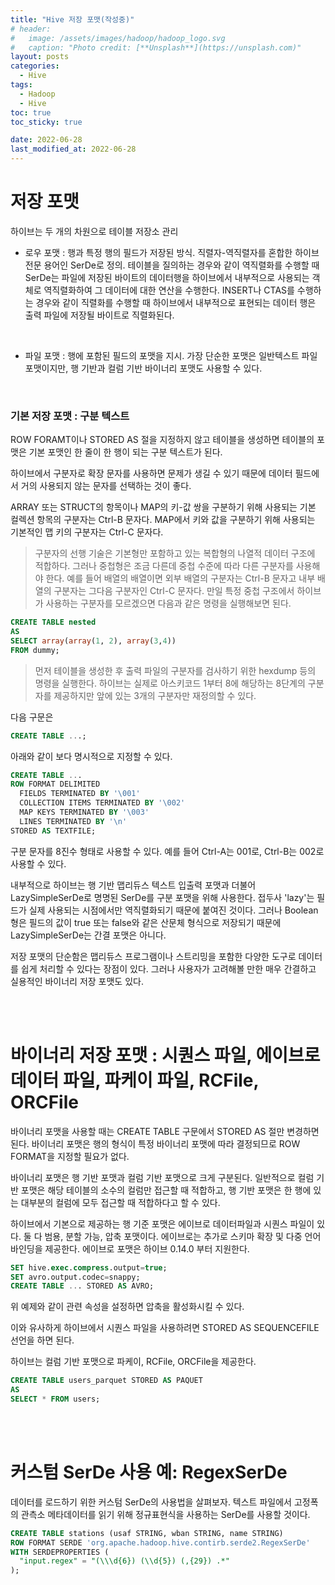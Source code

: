 ```yaml
---
title: "Hive 저장 포맷(작성중)"
# header:
#   image: /assets/images/hadoop/hadoop_logo.svg
#   caption: "Photo credit: [**Unsplash**](https://unsplash.com)"
layout: posts
categories:
  - Hive
tags:
  - Hadoop
  - Hive
toc: true
toc_sticky: true

date: 2022-06-28
last_modified_at: 2022-06-28
---
```


# 저장 포맷

하이브는 두 개의 차원으로 테이블 저장소 관리

- 로우 포맷 : 행과 특정 행의 필드가 저장된 방식. 직렬자-역직렬자를 혼합한 하이브 전문 용어인 SerDe로 정의. 테이블을 질의하는 경우와 같이 역직렬화를 수행할 때 SerDe는 파일에 저장된 바이트의 데이터행을 하이브에서 내부적으로 사용되는 객체로 역직렬화하여 그 데이터에 대한 연산을 수행한다. INSERT나 CTAS를 수행하는 경우와 같이 직렬화를 수행할 때 하이브에서 내부적으로 표현되는 데이터 행은 출력 파일에 저장될 바이트로 직렬화된다.

<br>

- 파일 포맷 : 행에 포함된 필드의 포맷을 지시. 가장 단순한 포맷은 일반텍스트 파일 포맷이지만, 행 기반과 컬럼 기반 바이너리 포맷도 사용할 수 있다.

<br>

### 기본 저장 포맷 : 구분 텍스트

ROW FORAMT이나 STORED AS 절을 지정하지 않고 테이블을 생성하면 테이블의 포맷은 기본 포맷인 한 줄이 한 행이 되는 구분 텍스트가 된다.

하이브에서 구분자로 확장 문자를 사용하면 문제가 생길 수 있기 때문에 데이터 필드에서 거의 사용되지 않는 문자를 선택하는 것이 좋다.

ARRAY 또는 STRUCT의 항목이나 MAP의 키-값 쌍을 구분하기 위해 사용되는 기본 컬렉션 항목의 구분자는 Ctrl-B 문자다. MAP에서 키와 값을 구분하기 위해 사용되는 기본적인 맵 키의 구분자는 Ctrl-C 문자다.

> 구분자의 선행 기술은 기본형만 포함하고 있는 복합형의 나열적 데이터 구조에 적합하다. 그러나 중첩형은 조금 다른데 중첩 수준에 따라 다른 구분자를 사용해야 한다.
> 예를 들어 배열의 배열이면 외부 배열의 구분자는 Ctrl-B 문자고 내부 배열의 구분자는 그다음 구분자인 Ctrl-C 문자다. 만일 특정 중첩 구조에서 하이브가 사용하는 구분자를 모르겠으면 다음과 같은 명령을 실행해보면 된다.

```SQL
CREATE TABLE nested
AS
SELECT array(array(1, 2), array(3,4))
FROM dummy;
```

> 먼저 테이블을 생성한 후 출력 파일의 구분자를 검사하기 위한 hexdump 등의 명령을 실행한다.
> 하이브는 실제로 아스키코드 1부터 8에 해당하는 8단계의 구분자를 제공하지만 앞에 있는 3개의 구분자만 재정의할 수 있다.

다음 구문은

```sql
CREATE TABLE ...;
```

아래와 같이 보다 명시적으로 지정할 수 있다.

```SQL
CREATE TABLE ...
ROW FORMAT DELIMITED
  FIELDS TERMINATED BY '\001'
  COLLECTION ITEMS TERMINATED BY '\002'
  MAP KEYS TERMINATED BY '\003'
  LINES TERMINATED BY '\n'
STORED AS TEXTFILE;
```

구분 문자를 8진수 형태로 사용할 수 있다. 예를 들어 Ctrl-A는 001로, Ctrl-B는 002로 사용할 수 있다.

내부적으로 하이브는 행 기반 맵리듀스 텍스트 입출력 포맷과 더불어 LazySimpleSerDe로 명명된 SerDe를 구분 포맷을 위해 사용한다. 접두사 'lazy'는 필드가 실제 사용되는 시점에서만 역직렬화되기 때문에 붙여진 것이다. 그러나 Boolean형은 필드의 값이 true 또는 false와 같은 산문체 형식으로 저장되기 때문에 LazySimpleSerDe는 간결 포맷은 아니다.

저장 포맷의 단순함은 맵리듀스 프로그램이나 스트리밍을 포함한 다양한 도구로 데이터를 쉽게 처리할 수 있다는 장점이 있다. 그러나 사용자가 고려해볼 만한 매우 간결하고 실용적인 바이너리 저장 포맷도 있다.

<br><br>

# 바이너리 저장 포맷 : 시퀀스 파일, 에이브로 데이터 파일, 파케이 파일, RCFile, ORCFile

바이너리 포맷을 사용할 때는 CREATE TABLE 구문에서 STORED AS 절만 변경하면 된다. 바이너리 포맷은 행의 형식이 특정 바이너리 포맷에 따라 결정되므로 ROW FORMAT을 지정할 필요가 없다.

바이너리 포맷은 행 기반 포맷과 컬럼 기반 포맷으로 크게 구분된다. 일반적으로 컬럼 기반 포맷은 해당 테이블의 소수의 컬럼만 접근할 때 적합하고, 행 기반 포맷은 한 행에 있는 대부분의 컬럼에 모두 접근할 때 적합하다고 할 수 있다.

하이브에서 기본으로 제공하는 행 기준 포맷은 에이브로 데이터파일과 시퀀스 파일이 있다. 둘 다 범용, 분할 가능, 압축 포맷이다. 에이브로는 추가로 스키마 확장 및 다중 언어 바인딩을 제공한다. 에이브로 포맷은 하이브 0.14.0 부터 지원한다.

```sql
SET hive.exec.compress.output=true;
SET avro.output.codec=snappy;
CREATE TABLE ... STORED AS AVRO;
```

위 예제와 같이 관련 속성을 설정하면 압축을 활성화시킬 수 있다.

이와 유사하게 하이브에서 시퀀스 파일을 사용하려면 STORED AS SEQUENCEFILE 선언을 하면 된다.

하이브는 컬럼 기반 포맷으로 파케이, RCFile, ORCFile을 제공한다.

```sql
CREATE TABLE users_parquet STORED AS PAQUET
AS
SELECT * FROM users;
```

<br><br>

# 커스텀 SerDe 사용 예: RegexSerDe

데이터를 로드하기 위한 커스텀 SerDe의 사용법을 살펴보자. 텍스트 파일에서 고정폭의 관측소 메타데이터를 읽기 위해 정규표현식을 사용하는 SerDe를 사용할 것이다.

```sql
CREATE TABLE stations (usaf STRING, wban STRING, name STRING)
ROW FORMAT SERDE 'org.apache.hadoop.hive.contirb.serde2.RegexSerDe'
WITH SERDEPROPERTIES (
  "input.regex" = "(\\\d{6}) (\\d{5}) (,{29}) .*"
);
```
